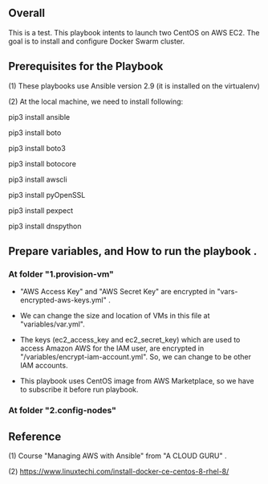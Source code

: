## Overall
This is a test. This playbook intents to launch two CentOS on AWS EC2.  The goal is to install and configure Docker Swarm cluster.


## Prerequisites for the Playbook
(1) These playbooks use Ansible version 2.9 (it is installed on the virtualenv)

(2) At the local machine, we need to install following:

pip3 install ansible

pip3 install boto

pip3 install boto3

pip3 install botocore

pip3 install awscli

pip3 install pyOpenSSL

pip3 install pexpect

pip3 install dnspython


## Prepare variables, and How to run the playbook .



### At folder "1.provision-vm" 


- "AWS Access Key" and "AWS Secret Key" are encrypted in "vars-encrypted-aws-keys.yml" .

- We can change the size and location of VMs in this file at "variables/var.yml". 

- The keys (ec2_access_key and ec2_secret_key) which are used to access Amazon AWS for the IAM user, are encrypted in "/variables/encrypt-iam-account.yml". So, we can change to be other IAM accounts.

- This playbook uses CentOS image from AWS Marketplace, so we have to subscribe it before run playbook.

### At folder "2.config-nodes"



## Reference
(1) Course "Managing AWS with Ansible" from "A CLOUD GURU" .

(2) https://www.linuxtechi.com/install-docker-ce-centos-8-rhel-8/
